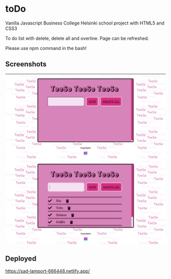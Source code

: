 # toDo

Vanilla Javascript Business College Helsinki school project with HTML5 and CSS3

To do list with delete, delete all and overline.
Page can be refreshed.

Please use npm command in the bash!

## Screenshots

![Screenshot of the application empty](Teese.png)
![Screenshot of the application in use](Taytetty.png)

## Deployed

https://sad-lamport-666448.netlify.app/
